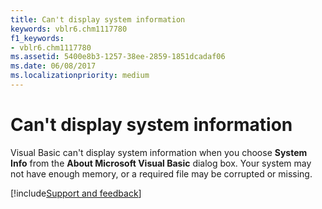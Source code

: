 ```yaml
---
title: Can't display system information
keywords: vblr6.chm1117780
f1_keywords:
- vblr6.chm1117780
ms.assetid: 5400e8b3-1257-38ee-2859-1851dcadaf06
ms.date: 06/08/2017
ms.localizationpriority: medium
---
```



# Can't display system information

Visual Basic can't display system information when you choose **System Info** from the **About Microsoft Visual Basic** dialog box. Your system may not have enough memory, or a required file may be corrupted or missing.

[!include[Support and feedback](~/includes/feedback-boilerplate.md)]